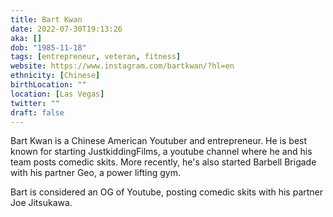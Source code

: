 ```yaml
---
title: Bart Kwan
date: 2022-07-30T19:13:26
aka: []
dob: "1985-11-18"
tags: [entrepreneur, veteran, fitness]
website: https://www.instagram.com/bartkwan/?hl=en
ethnicity: [Chinese]
birthLocation: ""
location: [Las Vegas]
twitter: ""
draft: false
---
```


Bart Kwan is a Chinese American Youtuber and entrepreneur. He is best known for starting JustkiddingFilms, a youtube channel where he and his team posts comedic skits. More recently, he's also started Barbell Brigade with his partner Geo, a power lifting gym.

Bart is considered an OG of Youtube, posting comedic skits with his partner Joe Jitsukawa.